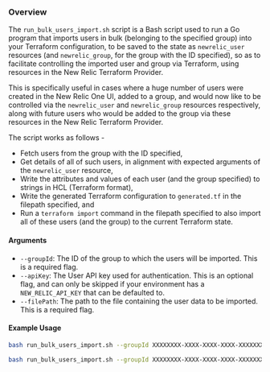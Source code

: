### Overview
The `run_bulk_users_import.sh` script is a Bash script used to run a Go program that imports users in bulk (belonging to the specified group) into your Terraform configuration, to be saved to the state as `newrelic_user` resources (and `newrelic_group`, for the group with the ID specified), so as to facilitate controlling the imported user and group via Terraform, using resources in the New Relic Terraform Provider.

This is specifically useful in cases where a huge number of users were created in the New Relic One UI, added to a group, and would now like to be controlled via the `newrelic_user` and `newrelic_group` resources respectively, along with future users who would be added to the group via these resources in the New Relic Terraform Provider.

The script works as follows - 
- Fetch users from the group with the ID specified,
- Get details of all of such users, in alignment with expected arguments of the `newrelic_user` resource,
- Write the attributes and values of each user (and the group specified) to strings in HCL (Terraform format),
- Write the generated Terraform configuration to `generated.tf` in the filepath specified, and
- Run a `terraform import` command in the filepath specified to also import all of these users (and the group) to the current Terraform state.


#### Arguments
- `--groupId`: The ID of the group to which the users will be imported. This is a required flag.
- `--apiKey`: The User API key used for authentication. This is an optional flag, and can only be skipped if your environment has a `NEW_RELIC_API_KEY` that can be defaulted to.
- `--filePath`: The path to the file containing the user data to be imported. This is a required flag.

#### Example Usage
```sh
bash run_bulk_users_import.sh --groupId XXXXXXXX-XXXX-XXXX-XXXX-XXXXXXXXXXXX --filePath ../../testing
```

```sh
bash run_bulk_users_import.sh --groupId XXXXXXXX-XXXX-XXXX-XXXX-XXXXXXXXXXXX --apiKey XXXX-XXXXXXXXXXXXXXXX --filePath ../../testing
```



